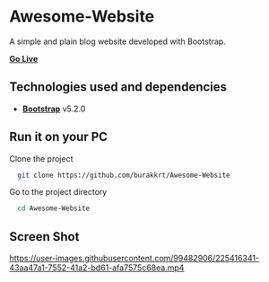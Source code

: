 # Awesome-Website

A simple and plain blog website developed with Bootstrap.

[**Go Live**](https://burakkrt.github.io/Awesome-Website/)

## Technologies used and dependencies

- [**Bootstrap**](https://getbootstrap.com) v5.2.0

## Run it on your PC

Clone the project

```bash
  git clone https://github.com/burakkrt/Awesome-Website
```

Go to the project directory

```bash
  cd Awesome-Website
```

## Screen Shot

https://user-images.githubusercontent.com/99482906/225416341-43aa47a1-7552-41a2-bd61-afa7575c68ea.mp4

